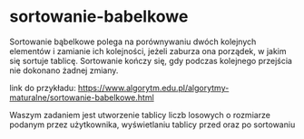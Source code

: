 # sortowanie-babelkowe
Sortowanie bąbelkowe polega na porównywaniu dwóch kolejnych elementów i zamianie ich kolejności, jeżeli zaburza ona porządek, w jakim się sortuje tablicę. Sortowanie kończy się, gdy podczas kolejnego przejścia nie dokonano żadnej zmiany.

link do przykładu:
https://www.algorytm.edu.pl/algorytmy-maturalne/sortowanie-babelkowe.html

Waszym zadaniem jest utworzenie tablicy liczb losowych o rozmiarze podanym przez użytkownika, wyświetlaniu tablicy przed oraz po sortowaniu
